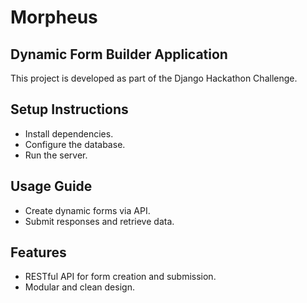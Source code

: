 # Morpheus
## Dynamic Form Builder Application

This project is developed as part of the Django Hackathon Challenge.

## Setup Instructions
- Install dependencies.
- Configure the database.
- Run the server.

## Usage Guide
- Create dynamic forms via API.
- Submit responses and retrieve data.

## Features
- RESTful API for form creation and submission.
- Modular and clean design.
